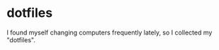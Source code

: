 dotfiles
========

I found myself changing computers frequently lately, so I collected my "dotfiles". 
